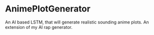 # AnimePlotGenerator
An AI based LSTM, that will generate realistic sounding anime plots. An extension of my AI rap generator. 
